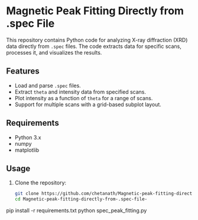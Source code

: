# Magnetic Peak Fitting Directly from .spec File

This repository contains Python code for analyzing X-ray diffraction (XRD) data directly from `.spec` files. The code extracts data for specific scans, processes it, and visualizes the results.

## Features
- Load and parse `.spec` files.
- Extract `theta` and intensity data from specified scans.
- Plot intensity as a function of `theta` for a range of scans.
- Support for multiple scans with a grid-based subplot layout.

## Requirements
- Python 3.x
- numpy
- matplotlib

## Usage
1. Clone the repository:
   ```bash
   git clone https://github.com/chetanath/Magnetic-peak-fitting-directly-from-.spec-file-.git
   cd Magnetic-peak-fitting-directly-from-.spec-file-


pip install -r requirements.txt
python spec_peak_fitting.py
